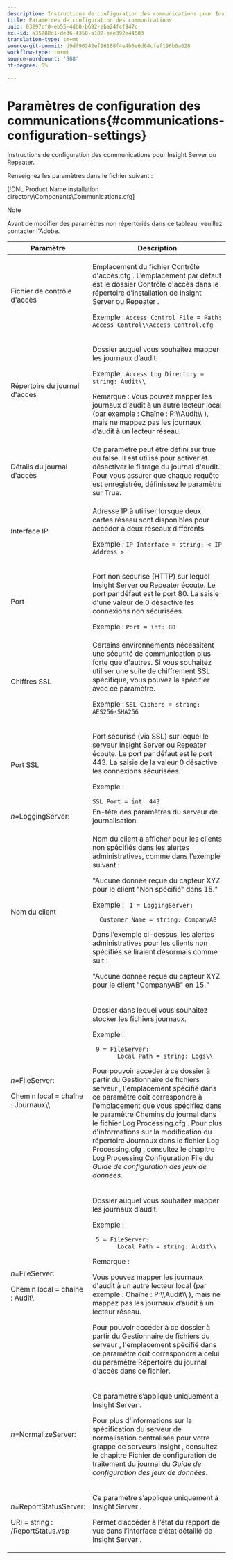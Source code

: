 ```yaml
---
description: Instructions de configuration des communications pour Insight Server ou Repeater.
title: Paramètres de configuration des communications
uuid: 03297cf0-eb55-4db0-b692-eba24fcf947c
exl-id: a35788d1-de36-4350-a107-eee392e44503
translation-type: tm+mt
source-git-commit: d9df90242ef96188f4e4b5e6d04cfef196b0a628
workflow-type: tm+mt
source-wordcount: '508'
ht-degree: 5%

---
```


# Paramètres de configuration des communications{#communications-configuration-settings}

Instructions de configuration des communications pour Insight Server ou Repeater.

Renseignez les paramètres dans le fichier suivant :

[!DNL Product Name installation directory\Components\Communications.cfg]

>[!NOTE]
>
>Avant de modifier des paramètres non répertoriés dans ce tableau, veuillez contacter l&#39;Adobe.

<table id="table_C87F1150E53548F484A8C0CFE91F1079"> 
 <thead> 
  <tr> 
   <th colname="col1" class="entry"> Paramètre </th> 
   <th colname="col2" class="entry"> Description </th> 
  </tr> 
 </thead>
 <tbody> 
  <tr> 
   <td colname="col1"> Fichier de contrôle d'accès </td> 
   <td colname="col2"> <p>Emplacement du fichier <span class="filepath"> Contrôle d'accès.cfg </span>. L’emplacement par défaut est le dossier <span class="filepath"> Contrôle d'accès </span> dans le répertoire d’installation de <span class="keyword"> Insight Server </span> ou <span class="wintitle"> Repeater </span>. </p> <p>Exemple : <code>Access Control File = Path: Access Control\\Access Control.cfg</code> </p> </td> 
  </tr> 
  <tr> 
   <td colname="col1"> Répertoire du journal d'accès </td> 
   <td colname="col2"> <p>Dossier auquel vous souhaitez mapper les journaux d’audit. </p> <p>Exemple : <code>Access Log Directory = string: Audit\\</code> </p> <p> <p>Remarque :  Vous pouvez mapper les journaux d'audit à un autre lecteur local (par exemple : Chaîne <span class="filepath"> : P:\\Audit\\ </span>), mais ne mappez pas les journaux d’audit à un lecteur réseau. </p> </p> </td> 
  </tr> 
  <tr> 
   <td colname="col1"> Détails du journal d'accès </td> 
   <td colname="col2"> Ce paramètre peut être défini sur true ou false. Il est utilisé pour activer et désactiver le filtrage du journal d'audit. Pour vous assurer que chaque requête est enregistrée, définissez le paramètre sur True. </td> 
  </tr> 
  <tr> 
   <td colname="col1"> Interface IP </td> 
   <td colname="col2"> <p>Adresse IP à utiliser lorsque deux cartes réseau sont disponibles pour accéder à deux réseaux différents. </p> <p>Exemple : <code>IP Interface = string: &lt; IP Address &gt;</code> </p> </td> 
  </tr> 
  <tr> 
   <td colname="col1"> Port </td> 
   <td colname="col2"> <p>Port non sécurisé (HTTP) sur lequel <span class="keyword"> Insight Server </span> ou <span class="wintitle"> Repeater </span> écoute. Le port par défaut est le port 80. La saisie d'une valeur de 0 désactive les connexions non sécurisées. </p> <p>Exemple : <code>Port = int: 80</code> </p> </td> 
  </tr> 
  <tr> 
   <td colname="col1"> Chiffres SSL </td> 
   <td colname="col2"> Certains environnements nécessitent une sécurité de communication plus forte que d'autres. Si vous souhaitez utiliser une suite de chiffrement SSL spécifique, vous pouvez la spécifier avec ce paramètre. <p>Exemple : <code>SSL Ciphers = string: AES256-SHA256</code> </p> </td> 
  </tr> 
  <tr> 
   <td colname="col1"> Port SSL </td> 
   <td colname="col2"> <p>Port sécurisé (via SSL) sur lequel le serveur <span class="keyword"> Insight Server </span> ou <span class="wintitle"> Repeater </span> écoute. Le port par défaut est le port 443. La saisie de la valeur 0 désactive les connexions sécurisées. </p> <p>Exemple : <span class="filepath"></span> </p> <code>SSL Port = int: 443</code> </td> 
  </tr> 
  <tr> 
   <td colname="col1"> <i>n=</i>LoggingServer: </td> 
   <td colname="col2"> En-tête des paramètres du serveur de journalisation. </td> 
  </tr> 
  <tr> 
   <td colname="col1"> Nom du client </td> 
   <td colname="col2"> <p>Nom du client à afficher pour les clients non spécifiés dans les alertes administratives, comme dans l’exemple suivant : </p> <p>"Aucune donnée reçue du capteur XYZ pour le client "Non spécifié" dans 15." </p> <p>Exemple : <code> 1&nbsp;=&nbsp;LoggingServer:&nbsp; 
      &nbsp;&nbsp;Customer&nbsp;Name&nbsp;=&nbsp;string:&nbsp;CompanyAB </code> </p> <p>Dans l’exemple ci-dessus, les alertes administratives pour les clients non spécifiés se liraient désormais comme suit : </p> <p>"Aucune donnée reçue du capteur XYZ pour le client "CompanyAB" en 15." </p> </td> 
  </tr> 
  <tr> 
   <td colname="col1"> <p> <i>n=</i>FileServer: </p> <p> Chemin local = chaîne : Journaux\\ </p> </td> 
   <td colname="col2"> <p>Dossier dans lequel vous souhaitez stocker les fichiers journaux. </p> <p>Exemple : </p> <code> 9&nbsp;=&nbsp;FileServer:&nbsp; 
     &nbsp;&nbsp;Local&nbsp;Path&nbsp;=&nbsp;string:&nbsp;Logs\\ </code> <p>Pour pouvoir accéder à ce dossier à partir du <span class="wintitle"> Gestionnaire de fichiers serveur </span>, l'emplacement spécifié dans ce paramètre doit correspondre à l'emplacement que vous spécifiez dans le paramètre Chemins du journal dans le fichier <span class="filepath"> Log Processing.cfg </span>. Pour plus d'informations sur la modification du répertoire Journaux dans le fichier <span class="filepath"> Log Processing.cfg </span>, consultez le chapitre Log Processing Configuration File du <i>Guide de configuration des jeux de données</i>. </p> </td> 
  </tr> 
  <tr> 
   <td colname="col1"> <p> <i>n=</i>FileServer: </p> <p> Chemin local = chaîne : Audit\ </p> </td> 
   <td colname="col2"> <p>Dossier auquel vous souhaitez mapper les journaux d’audit. </p> <p>Exemple : </p> <code> 5&nbsp;=&nbsp;FileServer:&nbsp; 
     &nbsp;&nbsp;Local&nbsp;Path&nbsp;=&nbsp;string:&nbsp;Audit\\ </code> <p>Remarque :  <p>Vous pouvez mapper les journaux d'audit à un autre lecteur local (par exemple : Chaîne <span class="filepath"> : P:\\Audit\\ </span>), mais ne mappez pas les journaux d’audit à un lecteur réseau. </p> <p>Pour pouvoir accéder à ce dossier à partir du <span class="wintitle"> Gestionnaire de fichiers du serveur </span>, l'emplacement spécifié dans ce paramètre doit correspondre à celui du paramètre Répertoire du journal d'accès dans ce fichier. </p> </p> </td> 
  </tr> 
  <tr> 
   <td colname="col1"> <i>n=</i>NormalizeServer: </td> 
   <td colname="col2"> <p>Ce paramètre s’applique uniquement à <span class="keyword"> Insight Server </span>. </p> <p>Pour plus d'informations sur la spécification du serveur de normalisation centralisée pour votre <span class="keyword"> grappe de serveurs Insight </span>, consultez le chapitre Fichier de configuration de traitement du journal du <i>Guide de configuration des jeux de données</i>. </p> </td> 
  </tr> 
  <tr> 
   <td colname="col1"> <p> <i>n=</i>ReportStatusServer: </p> <p> URI = string : /ReportStatus.vsp </p> </td> 
   <td colname="col2"> <p>Ce paramètre s’applique uniquement à <span class="keyword"> Insight Server </span>. </p> <p>Permet d’accéder à l’état </span> du rapport de vue dans l’interface d’état détaillé de <span class="keyword"> Insight Server </span>.<span class="keyword"> </span></p> </td> 
  </tr> 
 </tbody> 
</table>
